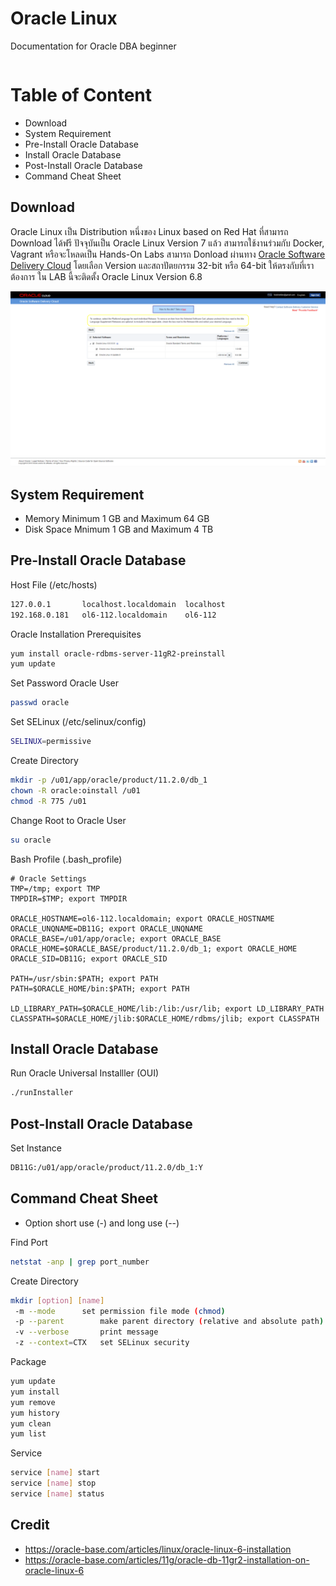 ﻿# Oracle Linux
Documentation for Oracle DBA beginner
```bash

```

# Table of Content

* Download
* System Requirement
* Pre-Install Oracle Database
* Install Oracle Database
* Post-Install Oracle Database
* Command Cheat Sheet

## Download

Oracle Linux เป็น Distribution หนึ่งของ Linux based on Red Hat ที่สามารถ Download ได้ฟรี ปัจจุบันเป็น Oracle Linux Version 7 แล้ว สามารถใช้งานร่วมกับ Docker, Vagrant
หรือจะโหลดเป็น Hands-On Labs สามารถ Donload ผ่านทาง [Oracle Software Delivery Cloud](https://edelivery.oracle.com/osdc/faces/SoftwareDelivery)
โดยเลือก Version และสถาปัตยกรรม 32-bit หรือ 64-bit ให้ตรงกับที่เราต้องการ ใน LAB นี้จะติดตั้ง Oracle Linux Version 6.8

![](/Images/01.png)

## System Requirement

* Memory Minimum 1 GB and Maximum 64 GB
* Disk Space Mnimum 1 GB and Maximum 4 TB

## Pre-Install Oracle Database

Host File (/etc/hosts)
```bash
127.0.0.1       localhost.localdomain  localhost
192.168.0.181   ol6-112.localdomain    ol6-112
```

Oracle Installation Prerequisites
```bash
yum install oracle-rdbms-server-11gR2-preinstall
yum update
```

Set Password Oracle User
```bash
passwd oracle
```

Set SELinux (/etc/selinux/config)
```bash
SELINUX=permissive
```

Create Directory
```bash
mkdir -p /u01/app/oracle/product/11.2.0/db_1
chown -R oracle:oinstall /u01
chmod -R 775 /u01
```

Change Root to Oracle User
```bash
su oracle
```

Bash Profile (.bash_profile)
```
# Oracle Settings
TMP=/tmp; export TMP
TMPDIR=$TMP; export TMPDIR

ORACLE_HOSTNAME=ol6-112.localdomain; export ORACLE_HOSTNAME
ORACLE_UNQNAME=DB11G; export ORACLE_UNQNAME
ORACLE_BASE=/u01/app/oracle; export ORACLE_BASE
ORACLE_HOME=$ORACLE_BASE/product/11.2.0/db_1; export ORACLE_HOME
ORACLE_SID=DB11G; export ORACLE_SID

PATH=/usr/sbin:$PATH; export PATH
PATH=$ORACLE_HOME/bin:$PATH; export PATH

LD_LIBRARY_PATH=$ORACLE_HOME/lib:/lib:/usr/lib; export LD_LIBRARY_PATH
CLASSPATH=$ORACLE_HOME/jlib:$ORACLE_HOME/rdbms/jlib; export CLASSPATH
```

## Install Oracle Database

Run Oracle Universal Installler (OUI)
```bash
./runInstaller
```

## Post-Install Oracle Database

Set Instance
```bash
DB11G:/u01/app/oracle/product/11.2.0/db_1:Y
```

## Command Cheat Sheet

* Option short use (-) and long use (--)

Find Port
```bash
netstat -anp | grep port_number
```

Create Directory
```bash
mkdir [option] [name]
 -m --mode		set permission file mode (chmod)
 -p --parent		make parent directory (relative and absolute path)
 -v --verbose		print message
 -z --context=CTX	set SELinux security
```

Package
```bash
yum update
yum install
yum remove
yum history
yum clean
yum list
```

Service
```bash
service [name] start
service [name] stop
service [name] status
```

## Credit

* https://oracle-base.com/articles/linux/oracle-linux-6-installation
* https://oracle-base.com/articles/11g/oracle-db-11gr2-installation-on-oracle-linux-6













